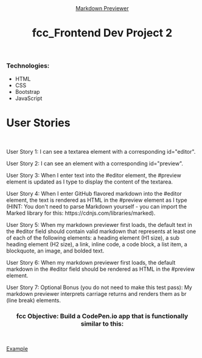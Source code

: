<div align="center"><a href="###" target="_blank">Markdown Previewer</a></div>
<h1 align="center">fcc_Frontend Dev Project 2</h1><br>
<h3 align="left">Technologies:</h3>
<ul>
<li>HTML</li>
<li>CSS</li>
<li>Bootstrap</li>
<li>JavaScript</li>
</ul>
<h1 align="left">User Stories</h1> <br>

<p>User Story 1: I can see a textarea element with a corresponding id="editor".</p>
<p>User Story 2: I can see an element with a corresponding id="preview".</p>
<p>User Story 3: When I enter text into the #editor element, the #preview element is updated as I type to display the content of the textarea.</p>
<p>User Story 4: When I enter GitHub flavored markdown into the #editor element, the text is rendered as HTML in the #preview element as I type (HINT: You don't need to parse Markdown yourself - you can import the Marked library for this: https://cdnjs.com/libraries/marked).</p>
<p>User Story 5: When my markdown previewer first loads, the default text in the #editor field should contain valid markdown that represents at least one of each of the following elements: a heading element (H1 size), a sub heading element (H2 size), a link, inline code, a code block, a list item, a blockquote, an image, and bolded text.</p>
<p>User Story 6: When my markdown previewer first loads, the default markdown in the #editor field should be rendered as HTML in the #preview element.</p>
<p>User Story 7: Optional Bonus (you do not need to make this test pass): My markdown previewer interprets carriage returns and renders them as br (line break) elements.</p>

<h3 align="center">fcc Objective: Build a CodePen.io app that is functionally similar to this: </h3><br>
<p><a href="https://codepen.io/freeCodeCamp/full/GrZVVO" target="_blank">Example</a></p>